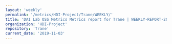 ```yaml
---
layout: 'weekly'
permalink: '/metrics/HDI-Project/Trane/WEEKLY/'
title: 'DAI Lab OSS Metrics Metrics report for Trane | WEEKLY-REPORT-2019-11-03'
organization: 'HDI-Project'
repository: 'Trane'
current_date: '2019-11-03'
---
```


